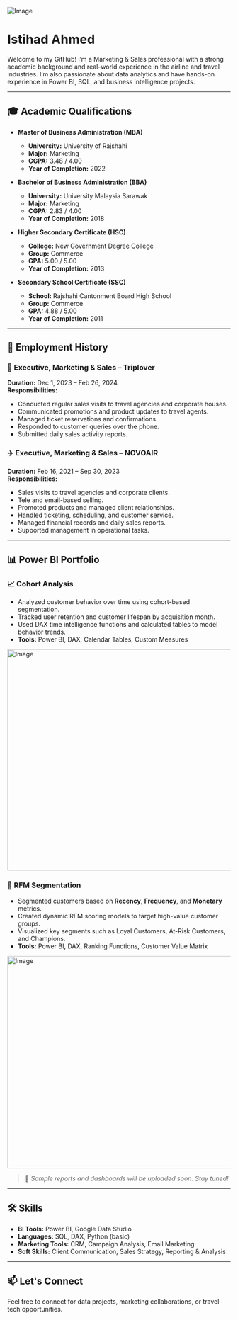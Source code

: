 ![Image](https://github.com/user-attachments/assets/3447cbf5-910b-4683-8b7e-f929d2f672fc) 
# Istihad Ahmed

Welcome to my GitHub! I’m a Marketing & Sales professional with a strong academic background and real-world experience in the airline and travel industries. I’m also passionate about data analytics and have hands-on experience in Power BI, SQL, and business intelligence projects.

---

## 🎓 Academic Qualifications

- **Master of Business Administration (MBA)**
  - **University:** University of Rajshahi
  - **Major:** Marketing
  - **CGPA:** 3.48 / 4.00
  - **Year of Completion:** 2022

- **Bachelor of Business Administration (BBA)**
  - **University:** University Malaysia Sarawak
  - **Major:** Marketing
  - **CGPA:** 2.83 / 4.00
  - **Year of Completion:** 2018

- **Higher Secondary Certificate (HSC)**
  - **College:** New Government Degree College
  - **Group:** Commerce
  - **GPA:** 5.00 / 5.00
  - **Year of Completion:** 2013

- **Secondary School Certificate (SSC)**
  - **School:** Rajshahi Cantonment Board High School
  - **Group:** Commerce
  - **GPA:** 4.88 / 5.00
  - **Year of Completion:** 2011

---

## 💼 Employment History

### 📌 Executive, Marketing & Sales – Triplover  
**Duration:** Dec 1, 2023 – Feb 26, 2024  
**Responsibilities:**
- Conducted regular sales visits to travel agencies and corporate houses.
- Communicated promotions and product updates to travel agents.
- Managed ticket reservations and confirmations.
- Responded to customer queries over the phone.
- Submitted daily sales activity reports.

### ✈️ Executive, Marketing & Sales – NOVOAIR  
**Duration:** Feb 16, 2021 – Sep 30, 2023  
**Responsibilities:**
- Sales visits to travel agencies and corporate clients.
- Tele and email-based selling.
- Promoted products and managed client relationships.
- Handled ticketing, scheduling, and customer service.
- Managed financial records and daily sales reports.
- Supported management in operational tasks.

---

## 📊 Power BI Portfolio

### 📈 Cohort Analysis
- Analyzed customer behavior over time using cohort-based segmentation.
- Tracked user retention and customer lifespan by acquisition month.
- Used DAX time intelligence functions and calculated tables to model behavior trends.
- **Tools:** Power BI, DAX, Calendar Tables, Custom Measures

<img width="751" height="500" alt="Image" src="https://github.com/user-attachments/assets/0d922c67-40e7-4bd1-8d72-c9e220829ffa" />


### 🧮 RFM Segmentation
- Segmented customers based on **Recency**, **Frequency**, and **Monetary** metrics.
- Created dynamic RFM scoring models to target high-value customer groups.
- Visualized key segments such as Loyal Customers, At-Risk Customers, and Champions.
- **Tools:** Power BI, DAX, Ranking Functions, Customer Value Matrix

<img width="718" height="480" alt="Image" src="https://github.com/user-attachments/assets/42e72b86-5f7b-4d88-a311-1ab3f9e8f28c" />

> 🔗 *Sample reports and dashboards will be uploaded soon. Stay tuned!*

---

## 🛠 Skills

- **BI Tools:** Power BI, Google Data Studio
- **Languages:** SQL, DAX, Python (basic)
- **Marketing Tools:** CRM, Campaign Analysis, Email Marketing
- **Soft Skills:** Client Communication, Sales Strategy, Reporting & Analysis

---

## 📫 Let's Connect

Feel free to connect for data projects, marketing collaborations, or travel tech opportunities.

